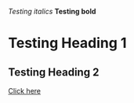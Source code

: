 *Testing italics*
**Testing bold**
# Testing Heading 1
## Testing Heading 2
[Click here](https://docs.google.com/document/d/1bEEebQ4LdGzHno0lshiehq_cSE31HrxWLcB6dGoPVKs/edit)


